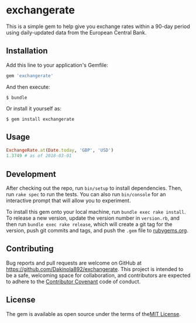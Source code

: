 # exchangerate

This is a simple gem to help give you exchange rates within a 90-day period using daily-updated data from the European Central Bank.

## Installation

Add this line to your application's Gemfile:

```ruby
gem 'exchangerate'
```

And then execute:

    $ bundle

Or install it yourself as:

    $ gem install exchangerate

## Usage

```ruby
ExchangeRate.at(Date.today, 'GBP', 'USD')
1.3749 # as of 2018-03-01
 ``` 

## Development

After checking out the repo, run `bin/setup` to install dependencies. Then, run `rake spec` to run the tests. You can also run `bin/console` for an interactive prompt that will allow you to experiment.

To install this gem onto your local machine, run `bundle exec rake install`. To release a new version, update the version number in `version.rb`, and then run `bundle exec rake release`, which will create a git tag for the version, push git commits and tags, and push the `.gem` file to [rubygems.org](https://rubygems.org).

## Contributing

Bug reports and pull requests are welcome on GitHub at https://github.com/Dakinola892/exchangerate. This project is intended to be a safe, welcoming space for collaboration, and contributors are expected to adhere to the [Contributor Covenant](http://contributor-covenant.org) code of conduct.


## License

The gem is available as open source under the terms of the[MIT License](http://opensource.org/licenses/MIT).


